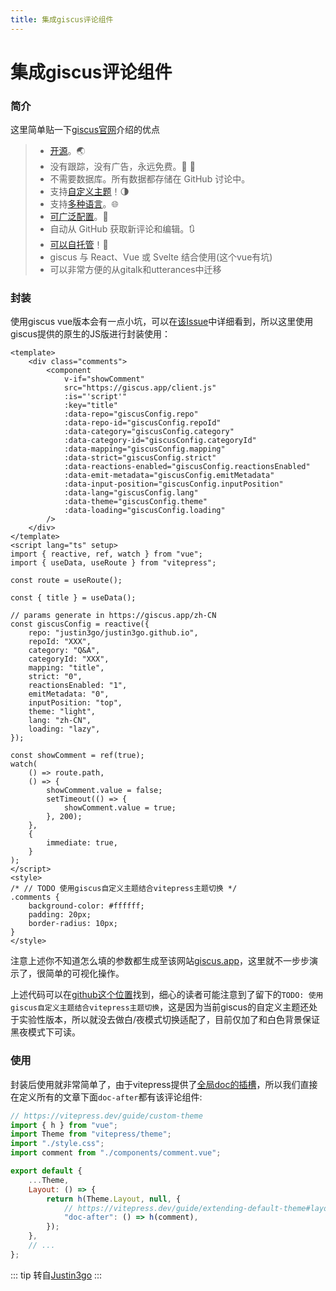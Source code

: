 ```yaml
---
title: 集成giscus评论组件
---
```


# 集成giscus评论组件

### 简介

这里简单贴一下[giscus官网](https://github.com/giscus/giscus)介绍的优点

> - [开源](https://github.com/giscus/giscus)。🌏
> - 没有跟踪，没有广告，永远免费。📡 🚫
> - 不需要数据库。所有数据都存储在 GitHub 讨论中。
> - 支持[自定义主题](https://github.com/giscus/giscus/blob/main/ADVANCED-USAGE.md#data-theme)！🌗
> - 支持[多种语言](https://github.com/giscus/giscus/blob/main/CONTRIBUTING.md#adding-localizations)。🌐
> - [可广泛配置](https://github.com/giscus/giscus/blob/main/ADVANCED-USAGE.md)。🔧
> - 自动从 GitHub 获取新评论和编辑。🔃
> - [可以自托管](https://github.com/giscus/giscus/blob/main/SELF-HOSTING.md)！🤳
> - giscus 与 React、Vue 或 Svelte 结合使用(这个vue有坑)
> - 可以非常方便的从gitalk和utterances中迁移

### 封装

使用giscus vue版本会有一点小坑，可以在[该Issue](https://github.com/vuejs/vitepress/issues/1776)中详细看到，所以这里使用giscus提供的原生的JS版进行封装使用：

```vue
<template>
	<div class="comments">
		<component
			v-if="showComment"
			src="https://giscus.app/client.js"
			:is="'script'"
			:key="title"
			:data-repo="giscusConfig.repo"
			:data-repo-id="giscusConfig.repoId"
			:data-category="giscusConfig.category"
			:data-category-id="giscusConfig.categoryId"
			:data-mapping="giscusConfig.mapping"
			:data-strict="giscusConfig.strict"
			:data-reactions-enabled="giscusConfig.reactionsEnabled"
			:data-emit-metadata="giscusConfig.emitMetadata"
			:data-input-position="giscusConfig.inputPosition"
			:data-lang="giscusConfig.lang"
			:data-theme="giscusConfig.theme"
			:data-loading="giscusConfig.loading"
		/>
	</div>
</template>
<script lang="ts" setup>
import { reactive, ref, watch } from "vue";
import { useData, useRoute } from "vitepress";

const route = useRoute();

const { title } = useData();

// params generate in https://giscus.app/zh-CN
const giscusConfig = reactive({
	repo: "justin3go/justin3go.github.io",
	repoId: "XXX",
	category: "Q&A",
	categoryId: "XXX",
	mapping: "title",
	strict: "0",
	reactionsEnabled: "1",
	emitMetadata: "0",
	inputPosition: "top",
	theme: "light",
	lang: "zh-CN",
	loading: "lazy",
});

const showComment = ref(true);
watch(
	() => route.path,
	() => {
		showComment.value = false;
		setTimeout(() => {
			showComment.value = true;
		}, 200);
	},
	{
		immediate: true,
	}
);
</script>
<style>
/* // TODO 使用giscus自定义主题结合vitepress主题切换 */
.comments {
	background-color: #ffffff;
	padding: 20px;
	border-radius: 10px;
}
</style>
```

注意上述你不知道怎么填的参数都生成至该网站[giscus.app](https://giscus.app/zh-CN)，这里就不一步步演示了，很简单的可视化操作。

上述代码可以在[github这个位置](https://github.com/Justin3go/justin3go.github.io/blob/master/docs/.vitepress/theme/components/comment.vue)找到，细心的读者可能注意到了留下的`TODO: 使用giscus自定义主题结合vitepress主题切换`，这是因为当前giscus的自定义主题还处于实验性版本，所以就没去做白/夜模式切换适配了，目前仅加了和白色背景保证黑夜模式下可读。

### 使用

封装后使用就非常简单了，由于vitepress提供了[全局doc的插槽](https://vitepress.dev/guide/extending-default-theme#layout-slots)，所以我们直接在定义所有的文章下面`doc-after`都有该评论组件:

```js
// https://vitepress.dev/guide/custom-theme
import { h } from "vue";
import Theme from "vitepress/theme";
import "./style.css";
import comment from "./components/comment.vue";

export default {
	...Theme,
	Layout: () => {
		return h(Theme.Layout, null, {
			// https://vitepress.dev/guide/extending-default-theme#layout-slots
			"doc-after": () => h(comment),
		});
	},
	// ...
};
```

::: tip
转自[Justin3go](https://justin3go.com/%E5%8D%9A%E5%AE%A2/2023/06/06%E7%AE%80%E5%8D%95%E4%BC%98%E5%8C%96%E4%B8%8B%E4%B8%AA%E4%BA%BA%E5%8D%9A%E5%AE%A2%E9%A6%96%E9%A1%B5(%E8%BF%81%E7%A7%BBvitepress-beta%E7%89%88).html#%E9%9B%86%E6%88%90giscus%E8%AF%84%E8%AE%BA%E7%BB%84%E4%BB%B6)
:::
